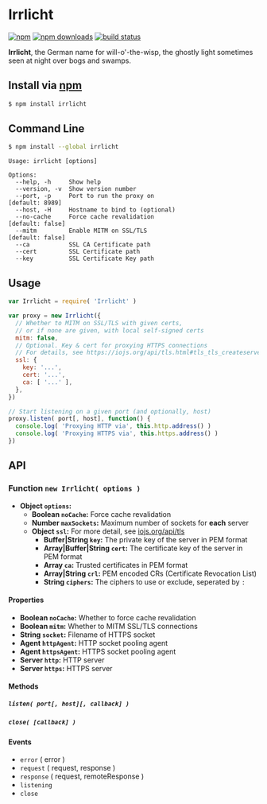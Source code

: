 # Irrlicht
[![npm](http://img.shields.io/npm/v/irrlicht.svg?style=flat-square)](https://npmjs.com/irrlicht)
[![npm downloads](http://img.shields.io/npm/dm/irrlicht.svg?style=flat-square)](https://npmjs.com/irrlicht)
[![build status](http://img.shields.io/travis/jhermsmeier/node-irrlicht.svg?style=flat-square)](https://travis-ci.org/jhermsmeier/node-irrlicht)

**Irrlicht**, the German name for will-o'-the-wisp,
the ghostly light sometimes seen at night over bogs and swamps.

## Install via [npm](https://npmjs.com)

```sh
$ npm install irrlicht
```

## Command Line

```sh
$ npm install --global irrlicht
```

```
Usage: irrlicht [options]

Options:
  --help, -h     Show help
  --version, -v  Show version number
  --port, -p     Port to run the proxy on                        [default: 8989]
  --host, -H     Hostname to bind to (optional)
  --no-cache     Force cache revalidation                       [default: false]
  --mitm         Enable MITM on SSL/TLS                         [default: false]
  --ca           SSL CA Certificate path
  --cert         SSL Certificate path
  --key          SSL Certificate Key path
```

## Usage

```js
var Irrlicht = require( 'Irrlicht' )
```

```js
var proxy = new Irrlicht({
  // Whether to MITM on SSL/TLS with given certs,
  // or if none are given, with local self-signed certs
  mitm: false,
  // Optional. Key & cert for proxying HTTPS connections
  // For details, see https://iojs.org/api/tls.html#tls_tls_createserver_options_secureconnectionlistener
  ssl: {
    key: '...',
    cert: '...',
    ca: [ '...' ],
  },
})
```

```js
// Start listening on a given port (and optionally, host)
proxy.listen( port[, host], function() {
  console.log( 'Proxying HTTP via', this.http.address() )
  console.log( 'Proxying HTTPS via', this.https.address() )
})
```

## API

### Function `new Irrlicht( options )`

- **Object `options`:**
  - **Boolean `noCache`:** Force cache revalidation
  - **Number `maxSockets`:** Maximum number of sockets for **each** server
  - **Object `ssl`:** For more detail, see [iojs.org/api/tls](https://iojs.org/api/tls.html#tls_tls_createserver_options_secureconnectionlistener)
    - **Buffer|String `key`:** The private key of the server in PEM format
    - **Array|Buffer|String `cert`:** The certificate key of the server in PEM format
    - **Array `ca`:** Trusted certificates in PEM format
    - **Array|String `crl`:** PEM encoded CRs (Certificate Revocation List)
    - **String `ciphers`:** The ciphers to use or exclude, seperated by `:`

#### Properties

- **Boolean `noCache`:** Whether to force cache revalidation
- **Boolean `mitm`:** Whether to MITM SSL/TLS connections
- **String `socket`:** Filename of HTTPS socket
- **Agent `httpAgent`:** HTTP socket pooling agent
- **Agent `httpsAgent`:** HTTPS socket pooling agent
- **Server `http`:** HTTP server
- **Server `https`:** HTTPS server

#### Methods

##### `listen( port[, host][, callback] )`
##### `close( [callback] )`

#### Events

- `error` ( error )
- `request` ( request, response )
- `response` ( request, remoteResponse )
- `listening`
- `close`
